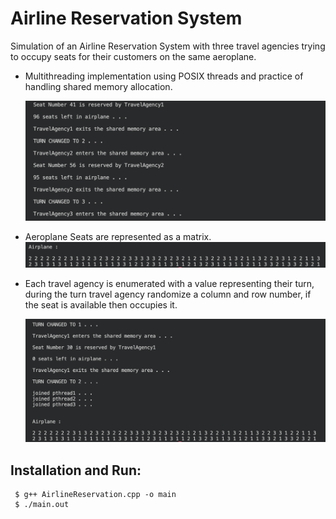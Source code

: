 # **Airline Reservation System**

Simulation of an Airline Reservation System with three travel agencies trying to occupy seats for their customers on the same aeroplane.

- Multithreading implementation using POSIX threads and practice of handling shared memory allocation.

  ![alt text](images/Logs.png)

- Aeroplane Seats are represented as a matrix.
  ![alt text](images/AirPlaneSeats.png)

- Each travel agency is enumerated with a value representing their turn, during the turn travel agency randomize a column and row number, if the seat is available then occupies it.

  ![alt text](images/AirplaneSeatsTaken.png)

## Installation and Run:

```
 $ g++ AirlineReservation.cpp -o main
 $ ./main.out
```
